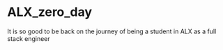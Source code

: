 # ALX_zero_day
It is so good to be back on the journey of being a student in ALX as a full stack engineer

